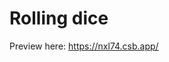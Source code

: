 <h1>Rolling dice</h1>
<p>Preview here: <a href="https://nxl74.csb.app/">https://nxl74.csb.app/</a></p>
